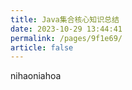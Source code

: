 ```yaml
---
title: Java集合核心知识总结
date: 2023-10-29 13:44:41
permalink: /pages/9f1e69/
article: false
---
```

nihaoniahoa 